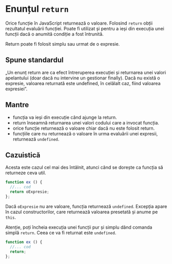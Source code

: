 # Enunțul `return`

Orice funcție în JavaScript returnează o valoare. Folosind `return` obții rezultatul evaluării funcției.
Poate fi utilizat și pentru a ieși din execuția unei funcții dacă o anumită condiție a fost întrunită.

Return poate fi folosit simplu sau urmat de o expresie.

## Spune standardul

„Un enunț return are ca efect întreruperea execuției și returnarea unei valori apelantului (doar dacă nu intervine un gestionar finally). Dacă nu există o expresie, valoarea returnată este undefined, în celălalt caz, fiind valoarea expresiei”.

## Mantre

- funcția va ieși din execuție când ajunge la return.
- return înseamnă returnarea unei valori codului care a invocat funcția.
- orice funcție returnează o valoare chiar dacă nu este folosit return.
- funcțiile care nu returnează o valoare în urma evaluării unei expresii, returnează `undefined`.

## Cazuistică

Acesta este cazul cel mai des întâlnit, atunci când se dorește ca funcția să returneze ceva util.

```javascript
function ex () {
  //... cod
  return oExpresie;
};
```

Dacă `oExpresie` nu are valoare, funcția returnează `undefined`.
Excepția apare în cazul constructorilor, care returnează valoarea presetată și anume pe `this`.

Atenție, poți încheia execuția unei funcții pur și simplu dând comanda simplă `return`. Ceea ce va fi returnat este `undefined`.

```javascript
function ex () {
  //... cod
  return;
};
```
